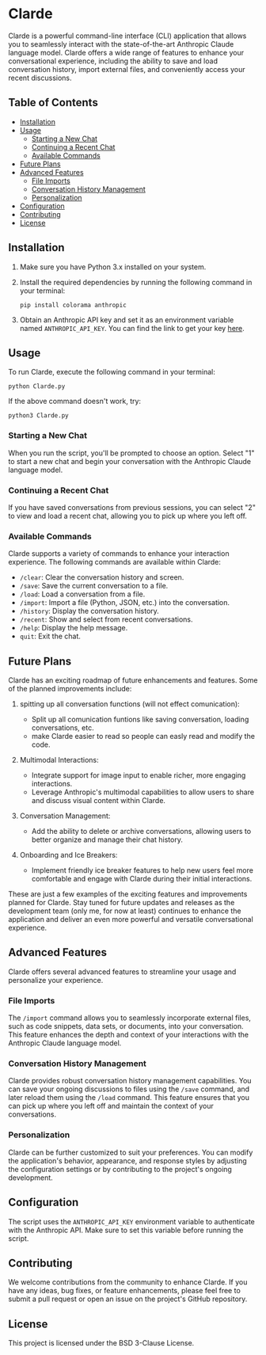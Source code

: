 
# Clarde

Clarde is a powerful command-line interface (CLI) application that allows you to seamlessly interact with the state-of-the-art Anthropic Claude language model. Clarde offers a wide range of features to enhance your conversational experience, including the ability to save and load conversation history, import external files, and conveniently access your recent discussions.

## Table of Contents

- [Installation](#installation)
- [Usage](#usage)
  - [Starting a New Chat](#starting-a-new-chat)
  - [Continuing a Recent Chat](#continuing-a-recent-chat)
  - [Available Commands](#available-commands)
- [Future Plans](#future-plans)
- [Advanced Features](#advanced-features)
  - [File Imports](#file-imports)
  - [Conversation History Management](#conversation-history-management)
  - [Personalization](#personalization)
- [Configuration](#configuration)
- [Contributing](#contributing)
- [License](#license)

## Installation

1. Make sure you have Python 3.x installed on your system.
2. Install the required dependencies by running the following command in your terminal:
   
   
   ``pip install colorama anthropic``
   
   
3. Obtain an Anthropic API key and set it as an environment variable named `ANTHROPIC_API_KEY`. You can find the link to get your key [here](https://console.anthropic.com/settings/keys).

## Usage

To run Clarde, execute the following command in your terminal:


`python Clarde.py`


If the above command doesn't work, try:


`python3 Clarde.py`


### Starting a New Chat

When you run the script, you'll be prompted to choose an option. Select "1" to start a new chat and begin your conversation with the Anthropic Claude language model.

### Continuing a Recent Chat

If you have saved conversations from previous sessions, you can select "2" to view and load a recent chat, allowing you to pick up where you left off.

### Available Commands

Clarde supports a variety of commands to enhance your interaction experience. The following commands are available within Clarde:

- `/clear`: Clear the conversation history and screen.
- `/save`: Save the current conversation to a file.
- `/load`: Load a conversation from a file.
- `/import`: Import a file (Python, JSON, etc.) into the conversation.
- `/history`: Display the conversation history.
- `/recent`: Show and select from recent conversations.
- `/help`: Display the help message.
- `quit`: Exit the chat.

## Future Plans

Clarde has an exciting roadmap of future enhancements and features. Some of the planned improvements include:

1. spitting up all conversation functions (will not effect comunication):
   - Split up all comunication funtions like saving conversation, loading conversations, etc.
   - make Clarde easier to read so people can easly read and modify the code.

2. Multimodal Interactions:
   - Integrate support for image input to enable richer, more engaging interactions.
   - Leverage Anthropic's multimodal capabilities to allow users to share and discuss visual content within Clarde.

3. Conversation Management:
   - Add the ability to delete or archive conversations, allowing users to better organize and manage their chat history.

4. Onboarding and Ice Breakers:
   - Implement friendly ice breaker features to help new users feel more comfortable and engage with Clarde during their initial interactions.
  
These are just a few examples of the exciting features and improvements planned for Clarde. Stay tuned for future updates and releases as the development team (only me, for now at least) continues to enhance the application and deliver an even more powerful and versatile conversational experience.

## Advanced Features

Clarde offers several advanced features to streamline your usage and personalize your experience.

### File Imports

The `/import` command allows you to seamlessly incorporate external files, such as code snippets, data sets, or documents, into your conversation. This feature enhances the depth and context of your interactions with the Anthropic Claude language model.

### Conversation History Management

Clarde provides robust conversation history management capabilities. You can save your ongoing discussions to files using the `/save` command, and later reload them using the `/load` command. This feature ensures that you can pick up where you left off and maintain the context of your conversations.

### Personalization

Clarde can be further customized to suit your preferences. You can modify the application's behavior, appearance, and response styles by adjusting the configuration settings or by contributing to the project's ongoing development.

## Configuration

The script uses the `ANTHROPIC_API_KEY` environment variable to authenticate with the Anthropic API. Make sure to set this variable before running the script.

## Contributing

We welcome contributions from the community to enhance Clarde. If you have any ideas, bug fixes, or feature enhancements, please feel free to submit a pull request or open an issue on the project's GitHub repository.

## License

This project is licensed under the BSD 3-Clause License.
